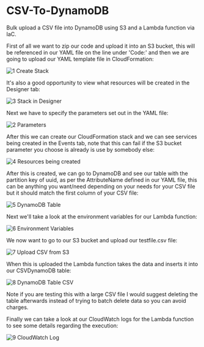 # CSV-To-DynamoDB

Bulk upload a CSV file into DynamoDB using S3 and a Lambda function via IaC.

First of all we want to zip our code and upload it into an S3 bucket, this will be referenced in our YAML file on the line under 'Code:' and then we are going to upload our YAML template file in CloudFormation:

![1  Create Stack](https://user-images.githubusercontent.com/68379635/102357104-e9d2eb80-3fa5-11eb-9c89-f93d61bd917a.PNG)

It's also a good opportunity to view what resources will be created in the Designer tab:

![3  Stack in Designer](https://user-images.githubusercontent.com/68379635/102358175-1cc9af00-3fa7-11eb-89a9-7a017e3cfc37.PNG)

Next we have to specify the parameters set out in the YAML file:

![2  Parameters](https://user-images.githubusercontent.com/68379635/102357372-243c8880-3fa6-11eb-8ef9-2defa5d12830.PNG)

After this we can create our CloudFormation stack and we can see services being created in the Events tab, note that this can fail if the S3 bucket parameter you choose is already is use by somebody else:

![4  Resources being created](https://user-images.githubusercontent.com/68379635/102358810-db85cf00-3fa7-11eb-833a-9ad47b5b568e.PNG)

After this is created, we can go to DynamoDB and see our table with the partition key of uuid, as per the AttributeName defined in our YAML file, this can be anything you want/need depending on your needs for your CSV file but it should match the first column of your CSV file:

![5  DynamoDB Table](https://user-images.githubusercontent.com/68379635/102359505-c9586080-3fa8-11eb-9f3b-d0a815aada62.PNG)

Next we'll take a look at the environment variables for our Lambda function:

![6  Environment Variables](https://user-images.githubusercontent.com/68379635/102359857-35d35f80-3fa9-11eb-8523-7ae1d36ade8f.PNG)

We now want to go to our S3 bucket and upload our testfile.csv file:

![7  Upload CSV from S3](https://user-images.githubusercontent.com/68379635/102360838-6ec00400-3faa-11eb-9355-21c062e45463.PNG)

When this is uploaded the Lambda function takes the data and inserts it into our CSVDynamoDB table:

![8  DynamoDB Table CSV](https://user-images.githubusercontent.com/68379635/102361513-38cf4f80-3fab-11eb-9a85-d2bac7250c24.PNG)

Note if you are testing this with a large CSV file I would suggest deleting the table afterwards instead of trying to batch delete data so you can avoid charges.

Finally we can take a look at our CloudWatch logs for the Lambda function to see some details regarding the execution:

![9  CloudWatch Log](https://user-images.githubusercontent.com/68379635/102362485-5a7d0680-3fac-11eb-9795-34efece49edc.PNG)

